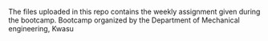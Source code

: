The files uploaded in this repo contains the weekly assignment given during the bootcamp. 
Bootcamp organized by the Department of Mechanical engineering, Kwasu 
